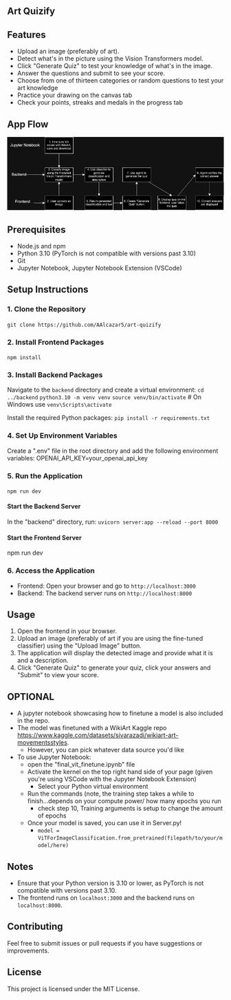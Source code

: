 ## Art Quizify

## Features

- Upload an image (preferably of art).
- Detect what's in the picture using the Vision Transformers model.
- Click "Generate Quiz" to test your knowledge of what's in the image.
- Answer the questions and submit to see your score.
- Choose from one of thirteen categories or random questions to test your art knowledge
- Practice your drawing on the canvas tab
- Check your points, streaks and medals in the progress tab

## App Flow

![alt text](image.png)

## Prerequisites

- Node.js and npm
- Python 3.10 (PyTorch is not compatible with versions past 3.10)
- Git
- Jupyter Notebook, Jupyter Notebook Extension (VSCode)

## Setup Instructions

### 1. Clone the Repository
`git clone https://github.com/AAlcazar5/art-quizify`

### 2. Install Frontend Packages
`npm install`

### 3. Install Backend Packages
Navigate to the `backend` directory and create a virtual environment:
`cd ../backend`
`python3.10 -m venv venv`
`source venv/bin/activate` # On Windows use `venv\Scripts\activate`

Install the required Python packages:
`pip install -r requirements.txt`

### 4. Set Up Environment Variables
Create a ".env" file in the root directory and add the following environment variables:
OPENAI_API_KEY=your_openai_api_key

### 5. Run the Application
`npm run dev`

#### Start the Backend Server
In the "backend" directory, run:
`uvicorn server:app --reload --port 8000`

#### Start the Frontend Server
npm run dev

### 6. Access the Application

- Frontend: Open your browser and go to `http://localhost:3000`
- Backend: The backend server runs on `http://localhost:8000`

## Usage

1. Open the frontend in your browser.
2. Upload an image (preferably of art if you are using the fine-tuned classifier) using the "Upload Image" button.
3. The application will display the detected image and provide what it is and a description.
4. Click "Generate Quiz" to generate your quiz, click your answers and "Submit" to view your score.

## OPTIONAL
- A jupyter notebook showcasing how to finetune a model is also included in the repo. 
- The model was finetuned with a WikiArt Kaggle repo https://www.kaggle.com/datasets/sivarazadi/wikiart-art-movementsstyles.
  - However, you can pick whatever data source you'd like
- To use Jupyter Notebook: 
  - open the "final_vit_finetune.ipynb" file
  - Activate the kernel on the top right hand side of your page (given you're using VSCode with the Jupyter Notebook Extension)
    - Select your Python virtual environment
  - Run the commands (note, the training step takes a while to finish...depends on your compute power/ how many epochs you run
    - check step 10, Training arguments is setup to change the amount of epochs
  - Once your model is saved, you can use it in Server.py!
    - `model = ViTForImageClassification.from_pretrained(filepath/to/your/model/here)`

## Notes

- Ensure that your Python version is 3.10 or lower, as PyTorch is not compatible with versions past 3.10.
- The frontend runs on `localhost:3000` and the backend runs on `localhost:8000`.

## Contributing

Feel free to submit issues or pull requests if you have suggestions or improvements.

## License

This project is licensed under the MIT License.

